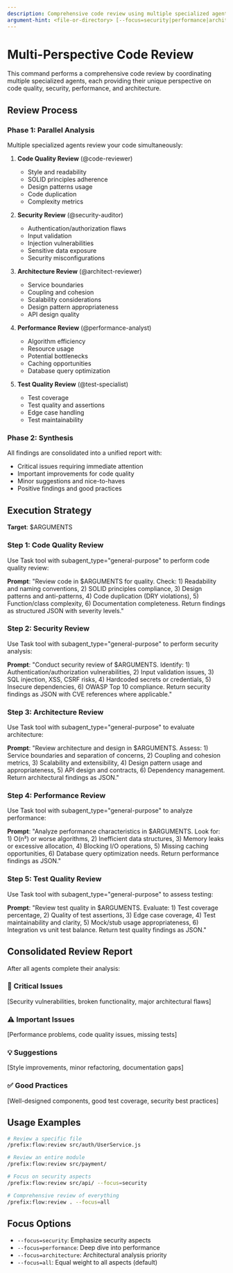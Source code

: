 ```yaml
---
description: Comprehensive code review using multiple specialized agents for different perspectives
argument-hint: <file-or-directory> [--focus=security|performance|architecture|all]
---
```


# Multi-Perspective Code Review

This command performs a comprehensive code review by coordinating multiple specialized agents, each providing their unique perspective on code quality, security, performance, and architecture.

## Review Process

### Phase 1: Parallel Analysis

Multiple specialized agents review your code simultaneously:

1. **Code Quality Review** (@code-reviewer)

   - Style and readability
   - SOLID principles adherence
   - Design patterns usage
   - Code duplication
   - Complexity metrics

2. **Security Review** (@security-auditor)

   - Authentication/authorization flaws
   - Input validation
   - Injection vulnerabilities
   - Sensitive data exposure
   - Security misconfigurations

3. **Architecture Review** (@architect-reviewer)

   - Service boundaries
   - Coupling and cohesion
   - Scalability considerations
   - Design pattern appropriateness
   - API design quality

4. **Performance Review** (@performance-analyst)

   - Algorithm efficiency
   - Resource usage
   - Potential bottlenecks
   - Caching opportunities
   - Database query optimization

5. **Test Quality Review** (@test-specialist)
   - Test coverage
   - Test quality and assertions
   - Edge case handling
   - Test maintainability

### Phase 2: Synthesis

All findings are consolidated into a unified report with:

- Critical issues requiring immediate attention
- Important improvements for code quality
- Minor suggestions and nice-to-haves
- Positive findings and good practices

## Execution Strategy

**Target**: $ARGUMENTS

### Step 1: Code Quality Review

Use Task tool with subagent_type="general-purpose" to perform code quality review:

**Prompt**: "Review code in $ARGUMENTS for quality. Check: 1) Readability and naming conventions, 2) SOLID principles compliance, 3) Design patterns and anti-patterns, 4) Code duplication (DRY violations), 5) Function/class complexity, 6) Documentation completeness. Return findings as structured JSON with severity levels."

### Step 2: Security Review

Use Task tool with subagent_type="general-purpose" to perform security analysis:

**Prompt**: "Conduct security review of $ARGUMENTS. Identify: 1) Authentication/authorization vulnerabilities, 2) Input validation issues, 3) SQL injection, XSS, CSRF risks, 4) Hardcoded secrets or credentials, 5) Insecure dependencies, 6) OWASP Top 10 compliance. Return security findings as JSON with CVE references where applicable."

### Step 3: Architecture Review

Use Task tool with subagent_type="general-purpose" to evaluate architecture:

**Prompt**: "Review architecture and design in $ARGUMENTS. Assess: 1) Service boundaries and separation of concerns, 2) Coupling and cohesion metrics, 3) Scalability and extensibility, 4) Design pattern usage and appropriateness, 5) API design and contracts, 6) Dependency management. Return architectural findings as JSON."

### Step 4: Performance Review

Use Task tool with subagent_type="general-purpose" to analyze performance:

**Prompt**: "Analyze performance characteristics in $ARGUMENTS. Look for: 1) O(n²) or worse algorithms, 2) Inefficient data structures, 3) Memory leaks or excessive allocation, 4) Blocking I/O operations, 5) Missing caching opportunities, 6) Database query optimization needs. Return performance findings as JSON."

### Step 5: Test Quality Review

Use Task tool with subagent_type="general-purpose" to assess testing:

**Prompt**: "Review test quality in $ARGUMENTS. Evaluate: 1) Test coverage percentage, 2) Quality of test assertions, 3) Edge case coverage, 4) Test maintainability and clarity, 5) Mock/stub usage appropriateness, 6) Integration vs unit test balance. Return test quality findings as JSON."

## Consolidated Review Report

After all agents complete their analysis:

### 🚨 Critical Issues

[Security vulnerabilities, broken functionality, major architectural flaws]

### ⚠️ Important Issues

[Performance problems, code quality issues, missing tests]

### 💡 Suggestions

[Style improvements, minor refactoring, documentation gaps]

### ✅ Good Practices

[Well-designed components, good test coverage, security best practices]

## Usage Examples

```bash
# Review a specific file
/prefix:flow:review src/auth/UserService.js

# Review an entire module
/prefix:flow:review src/payment/

# Focus on security aspects
/prefix:flow:review src/api/ --focus=security

# Comprehensive review of everything
/prefix:flow:review . --focus=all
```

## Focus Options

- `--focus=security`: Emphasize security aspects
- `--focus=performance`: Deep dive into performance
- `--focus=architecture`: Architectural analysis priority
- `--focus=all`: Equal weight to all aspects (default)

